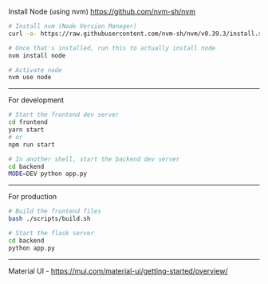 Install Node (using nvm) https://github.com/nvm-sh/nvm

```sh
# Install nvm (Node Version Manager)
curl -o- https://raw.githubusercontent.com/nvm-sh/nvm/v0.39.3/install.sh | bash

# Once that's installed, run this to actually install node
nvm install node

# Activate node
nvm use node
```

---

For development

```sh
# Start the frontend dev server
cd frontend
yarn start
# or
npm run start

# In another shell, start the backend dev server
cd backend
MODE=DEV python app.py
```

---

For production

```sh
# Build the frontend files
bash ./scripts/build.sh

# Start the flask server
cd backend
python app.py
```

---

Material UI - https://mui.com/material-ui/getting-started/overview/
